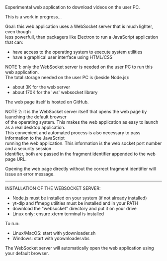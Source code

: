 
Experimental web application to download videos on the user PC.

This is a work in progress...

Goal: this web application uses a WebSocket server that is much lighter, even though  
less powerfull, than packagers like Electron to run a JavaScript application that can:  
  - have access to the operating system to execute system utilities
  - have a graphical user interface using HTML/CSS

NOTE 1: only the WebSocket server is needed on the user PC to run this web application.  
The total storage needed on the user PC is (beside Node.js):
  - about 3K for the web server
  - about 170K for the 'ws' websocket library

   The web page itself is hosted on GitHub.

NOTE 2: it is the WebSocket server itself that opens the web page by launching the default browser  
of the operating system. This makes the web application as easy to launch as a real desktop application.  
This convenient and automated process is also necessary to pass information to the JavaScript  
running the web application. This information is the web socket port number and a security session  
identifier, both are passed in the fragment identifier appended to the web page URL.

Opening the web page directly without the correct fragment identifier will issue an error message.  
  
-------------------------------------
INSTALLATION OF THE WEBSOCKET SERVER:

- Node.js must be installed on your system (if not already installed)
- yt-dlp and ffmepg utilities must be installed and in your PATH
- download the "websocket" directory and put it on your drive
- Linux only: ensure xterm terminal is installed

To run:
- Linux/MacOS: start with ydownloader.sh
- Windows:     start with ydownloader.vbs

The WebSocket server will automatically open the web application using your default browser.
